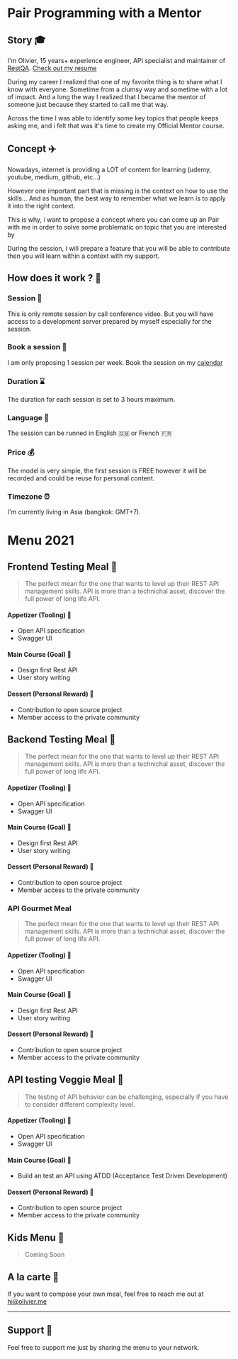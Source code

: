 # Pair Programming with a Mentor

## Story :mortar_board:

I'm Olivier, 15 years+ experience engineer, API specialist and maintainer of [RestQA](https://github.com/restqa/restqa). [Check out my resume](https://github.com/olivierodo/Awesome-CV/releases/download/latest/olivier-rodomond.pdf)

During my career I realized that one of my favorite thing is to share what I know with everyone. Sometime from a clumsy way and sometime with a lot of impact.
And a long the way I realized that I became the mentor of someone just because they started to call me that way.

Across the time I was able to identify some key topics that people keeps asking me, and i felt that was it's time to create my Official Mentor course.

## Concept :airplane: 

Nowadays, internet is providing a LOT of content for learning (udemy, youtube, medium, github, etc...)

However one important part that is missing is the context on how to use the skills... 
And as human, the best way to remember what we learn is to apply it into the right context.

This is why, i want to propose a concept where you can come up an Pair with me in order to solve some problematic on topic that you are interested by

During the session, I will prepare a feature that you will be able to contribute then you will learn within a context with my support.

## How does it work ? :eyes:

### Session :kimono:

This is only remote session by call conference video. But you will have access to a development server prepared by myself especially for the session.

### Book a session  :calendar:

I am only proposing 1 session per week.
Book the session on my [calendar](https://savvycal.com/olivierodo/pair-learning)

### Duration :hourglass:

The duration for each session is set to 3 hours maximum.

### Language :microphone:

The session can be runned in English :uk: or French :fr:

### Price :moneybag:

The model is very simple, the first session is FREE however it will be recorded and could be reuse for personal content.

### Timezone :alarm_clock:

I'm currently living in Asia (bangkok: GMT+7).

# Menu 2021

## Frontend Testing Meal :racehorse:


> The perfect mean for the one that wants to level up their REST API management skills. API is more than a technichal asset, discover the full power of long life API.

#### Appetizer (Tooling) :fried_shrimp:

* Open API specification
* Swagger UI

#### Main Course (Goal) :bento:

* Design first Rest API
* User story writing

#### Dessert (Personal Reward) :cake:

* Contribution to open source project
* Member access to the private community




## Backend Testing Meal :whale:

> The perfect mean for the one that wants to level up their REST API management skills. API is more than a technichal asset, discover the full power of long life API.

#### Appetizer (Tooling) :fried_shrimp:

* Open API specification
* Swagger UI

#### Main Course (Goal) :bento:

* Design first Rest API
* User story writing

#### Dessert (Personal Reward) :cake:

* Contribution to open source project
* Member access to the private community



### API Gourmet Meal 

> The perfect mean for the one that wants to level up their REST API management skills. API is more than a technichal asset, discover the full power of long life API.

#### Appetizer (Tooling) :fried_shrimp:

* Open API specification
* Swagger UI

#### Main Course (Goal) :bento:

* Design first Rest API
* User story writing

#### Dessert (Personal Reward) :cake:

* Contribution to open source project
* Member access to the private community




## API testing Veggie Meal :mushroom:

> The testing of API behavior can be challenging, especially if you have to consider different complexity level.

#### Appetizer (Tooling) :fried_shrimp:

* Open API specification
* Swagger UI

#### Main Course (Goal) :bento:

* Build an test an API using ATDD (Acceptance Test Driven Development)

#### Dessert (Personal Reward) :cake:

* Contribution to open source project
* Member access to the private community




## Kids Menu :girl:

> Coming Soon



## A la carte :notebook_with_decorative_cover:

If you want to compose your own meal, feel free to reach me out at hi@olivier.me



--- 

## Support :bell:

Feel free to support me just by sharing the menu to your network.

